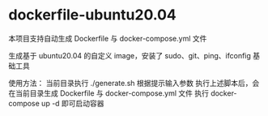 # dockerfile-ubuntu20.04
本项目支持自动生成 Dockerfile 与 docker-compose.yml 文件

生成基于 ubuntu20.04 的自定义 image，安装了 sudo、git、ping、ifconfig 基础工具

使用方法：
当前目录执行 ./generate.sh
根据提示输入参数
执行上述脚本后，会在当前目录生成 Dockerfile 与 docker-compose.yml 文件
执行 docker-compose up -d 即可启动容器
